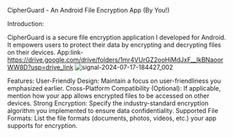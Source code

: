 CipherGuard - An Android File Encryption App (By You!)

Introduction:

CipherGuard is a secure file encryption application I developed for Android. It empowers users to protect their data by encrypting and decrypting files on their devices.
App:link- https://drive.google.com/drive/folders/1mr4VUrGZ2ooHjMdJxF__IkBNaoorWW8D?usp=drive_link
![signal-2024-07-17-184427_002](https://github.com/user-attachments/assets/d9a6c94a-cbe4-4481-8066-b1327d9dd8b5)

Features:
User-Friendly Design: Maintain a focus on user-friendliness you emphasized earlier.
Cross-Platform Compatibility (Optional): If applicable, mention how your app allows encrypted files to be accessed on other devices.
Strong Encryption: Specify the industry-standard encryption algorithm you implemented to ensure data confidentiality.
Supported File Formats: List the file formats (documents, photos, videos, etc.) your app supports for encryption.
